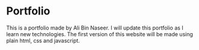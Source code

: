 # Portfolio

This is a portfolio made by Ali Bin Naseer. I will update this portfolio as I learn new technologies.
The first version of this website will be made using plain html, css and javascript.